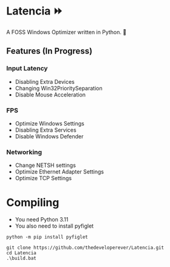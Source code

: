 # Latencia ⏩
A FOSS Windows Optimizer written in Python. 🐍

## Features (In Progress)

### Input Latency
- Disabling Extra Devices
- Changing Win32PrioritySeparation
- Disable Mouse Acceleration

### FPS
- Optimize Windows Settings
- Disabling Extra Services
- Disable Windows Defender

### Networking
- Change NETSH settings
- Optimize Ethernet Adapter Settings
- Optimize TCP Settings

# Compiling

- You need Python 3.11
- You also need to install pyfiglet

```
python -m pip install pyfiglet
```

```
git clone https://github.com/thedeveloperever/Latencia.git
cd Latencia
.\build.bat
```
